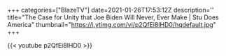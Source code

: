 +++
categories=["BlazeTV"]
date=2021-01-26T17:53:12Z
description=''
title="The Case for Unity that Joe Biden Will Never, Ever Make | Stu Does America"
thumbnail="https://i.ytimg.com/vi/p2QfEi8lHD0/hqdefault.jpg"
+++

{{< youtube p2QfEi8lHD0 >}}
